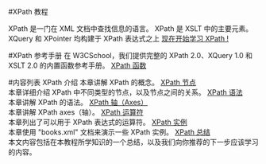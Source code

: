 #XPath 教程

XPath 是一门在 XML 文档中查找信息的语言。
XPath 是 XSLT 中的主要元素。
XQuery 和 XPointer 均构建于 XPath 表达式之上
[现在开始学习 XPath !](chapter1.md)

#XPath 参考手册
在 W3CSchool，我们提供完整的 XPath 2.0、XQuery 1.0 和 XSLT 2.0 的内置函数参考手册。
[XPath 函数]()

#内容列表
XPath 介绍
本章讲解 XPath 的概念。
[XPath 节点]()	
本章详细介绍 XPath 中不同类型的节点，以及节点之间的关系。
[XPath 语法]()	
本章讲解 XPath 的语法。
[XPath 轴（Axes）]()	
本章讲解 XPath axes（轴）。
[XPath 运算符]()	
本章列出了可以用于 XPath 表达式的运算符。
[XPath 实例]()	
本章使用 "books.xml" 文档来演示一些 XPath 实例。
[XPath 总结]()	
本文内容包括在本教程所学知识的一个总结，以及我们向你推荐的下一步应该学习的内容。

